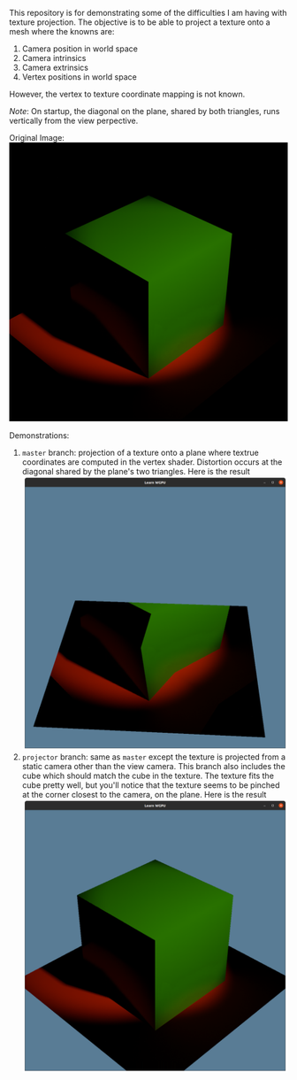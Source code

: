 This repository is for demonstrating some of the difficulties I am having with
texture projection.  The objective is to be able to project a texture onto a
mesh where the knowns are:

1. Camera position in world space
1. Camera intrinsics
1. Camera extrinsics
1. Vertex positions in world space

However, the vertex to texture coordinate mapping is not known.

_Note_: On startup, the diagonal on the plane,
shared by both triangles, runs vertically from the view perpective.

Original Image:
![result](https://github.com/ExpertOfNil/image-projection/blob/master/res/image_projection_test_square.png)

Demonstrations:
1. `master` branch: projection of a texture onto a plane where textrue
coordinates are computed in the vertex shader.  Distortion occurs at the
diagonal shared by the plane's two triangles.  Here is the result
![result](https://github.com/ExpertOfNil/image-projection/blob/master/res/result.png)
2. `projector` branch: same as `master` except the texture is projected from
a static camera other than the view camera.  This branch also includes the cube
which should match the cube in the texture.  The texture fits the cube pretty
well, but you'll notice that the texture seems to be pinched at the corner
closest to the camera, on the plane. Here is the result
![result](https://github.com/ExpertOfNil/image-projection/blob/projector/res/proj_result.png)
